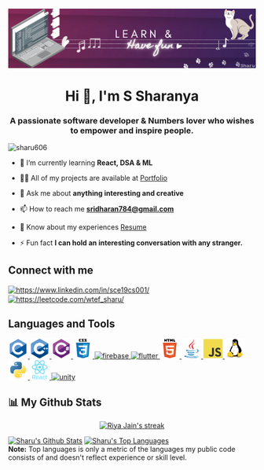 <p><img align="center" src="https://github.com/sharu606/sharu606/blob/main/Capture.PNG?raw=true" alt="sharu606" style="height:10px, width: 10px"/></p>
<h1 align="center">Hi 👋, I'm S Sharanya</h1>
<h3 align="center">A passionate software developer & Numbers lover who wishes to empower and inspire people.</h3>

<p align="left"> <img src="https://komarev.com/ghpvc/?username=sharu606&label=Profile%20views&color=0e75b6&style=flat" alt="sharu606" /> </p>

- 🌱 I’m currently learning **React, DSA & ML**

- 👨‍💻 All of my projects are available at [Portfolio](https://portfolios.talentsprint.com/~sharanya_s/)

- 💬 Ask me about **anything interesting and creative**

- 📫 How to reach me **sridharan784@gmail.com**

- 📄 Know about my experiences [Resume](https://drive.google.com/file/d/1DpJ-PsorTcCf4q1je8NXqosmllRdyhRN/view)

- ⚡ Fun fact **I can hold an interesting conversation with any stranger.**

## Connect with me
<p align="left">
<a href="https://linkedin.com/in/https://www.linkedin.com/in/sce19cs001/" target="blank"><img align="center" src="https://raw.githubusercontent.com/rahuldkjain/github-profile-readme-generator/master/src/images/icons/Social/linked-in-alt.svg" alt="https://www.linkedin.com/in/sce19cs001/" height="30" width="40" /></a>
<a href="https://www.leetcode.com/https://leetcode.com/wtef_sharu/" target="blank"><img align="center" src="https://raw.githubusercontent.com/rahuldkjain/github-profile-readme-generator/master/src/images/icons/Social/leet-code.svg" alt="https://leetcode.com/wtef_sharu/" height="30" width="40" /></a>
</p>

## Languages and Tools
<p align="left"> <a href="https://www.cprogramming.com/" target="_blank"> <img src="https://raw.githubusercontent.com/devicons/devicon/master/icons/c/c-original.svg" alt="c" width="40" height="40"/> </a> <a href="https://www.w3schools.com/cpp/" target="_blank"> <img src="https://raw.githubusercontent.com/devicons/devicon/master/icons/cplusplus/cplusplus-original.svg" alt="cplusplus" width="40" height="40"/> </a> <a href="https://www.w3schools.com/cs/" target="_blank"> <img src="https://raw.githubusercontent.com/devicons/devicon/master/icons/csharp/csharp-original.svg" alt="csharp" width="40" height="40"/> </a> <a href="https://www.w3schools.com/css/" target="_blank"> <img src="https://raw.githubusercontent.com/devicons/devicon/master/icons/css3/css3-original-wordmark.svg" alt="css3" width="40" height="40"/> </a> <a href="https://firebase.google.com/" target="_blank"> <img src="https://www.vectorlogo.zone/logos/firebase/firebase-icon.svg" alt="firebase" width="40" height="40"/> </a> <a href="https://flutter.dev" target="_blank"> <img src="https://www.vectorlogo.zone/logos/flutterio/flutterio-icon.svg" alt="flutter" width="40" height="40"/> </a> <a href="https://www.w3.org/html/" target="_blank"> <img src="https://raw.githubusercontent.com/devicons/devicon/master/icons/html5/html5-original-wordmark.svg" alt="html5" width="40" height="40"/> </a> <a href="https://www.java.com" target="_blank"> <img src="https://raw.githubusercontent.com/devicons/devicon/master/icons/java/java-original.svg" alt="java" width="40" height="40"/> </a> <a href="https://developer.mozilla.org/en-US/docs/Web/JavaScript" target="_blank"> <img src="https://raw.githubusercontent.com/devicons/devicon/master/icons/javascript/javascript-original.svg" alt="javascript" width="40" height="40"/> </a> <a href="https://www.linux.org/" target="_blank"> <img src="https://raw.githubusercontent.com/devicons/devicon/master/icons/linux/linux-original.svg" alt="linux" width="40" height="40"/> </a> <a href="https://www.python.org" target="_blank"> <img src="https://raw.githubusercontent.com/devicons/devicon/master/icons/python/python-original.svg" alt="python" width="40" height="40"/> </a> <a href="https://reactjs.org/" target="_blank"> <img src="https://raw.githubusercontent.com/devicons/devicon/master/icons/react/react-original-wordmark.svg" alt="react" width="40" height="40"/> </a> <a href="https://unity.com/" target="_blank"> <img src="https://www.vectorlogo.zone/logos/unity3d/unity3d-icon.svg" alt="unity" width="40" height="40"/> </a> </p>

## 📊 My Github Stats

<p align="center">
    <a href="https://github.com/rjrealworld/github-readme-streak-stats">
        <img title="🔥 Get streak stats for your profile at git.io/streak-stats" alt="Riya Jain's streak" src="https://github-readme-streak-stats.herokuapp.com/?user=rjrealworld&theme=black-ice&hide_border=true&stroke=0000&background=060A0CD0"/>
    </a>
</p>

<a href="https://github.com/sharu606/github-readme-stats"><img alt="Sharu's Github Stats" src="https://github-readme-stats.vercel.app/api?username=sharu606&show_icons=true&count_private=true&theme=react&hide_border=true&bg_color=0D1117" /></a>
<a href="https://github.com/sharu606/github-readme-stats"><img alt="Sharu's Top Languages" src="https://github-readme-stats.vercel.app/api/top-langs/?username=sharu606&langs_count=8&count_private=true&layout=compact&theme=react&hide_border=true&bg_color=0D1117"/></a>
<br/>
<b>Note:</b> Top languages is only a metric of the languages my public code consists of and doesn't reflect experience or skill level.

